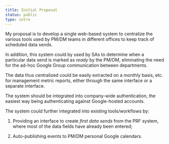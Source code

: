 ```yaml
---
title: Initial Proposal
status: public
type: intro
---
```


My proposal is to develop a single web-based system to centralize the various 
tools used by PM/DM teams in different offices to keep track of scheduled
data sends.

In addition, this system could by used by SAs to determine when a
particular data send is marked as _ready_ by the PM/DM, eliminating the need 
for the ad-hoc Google Group communication between departments.

The data thus centralized could be easily extracted on a monthly basis, etc.
for management metric reports, either through the same interface or a 
separate interface.

The system should be integrated into company-wide authentication, the easiest
way being authenticating against Google-hosted accounts.

The system could further integrated into existing tools/workflows by:

1. Providing an interface to create _first data sends_ from the PRF system,
where most of the data fields have already been entered;

2. Auto-publishing events to PM/DM personal Google calendars.
